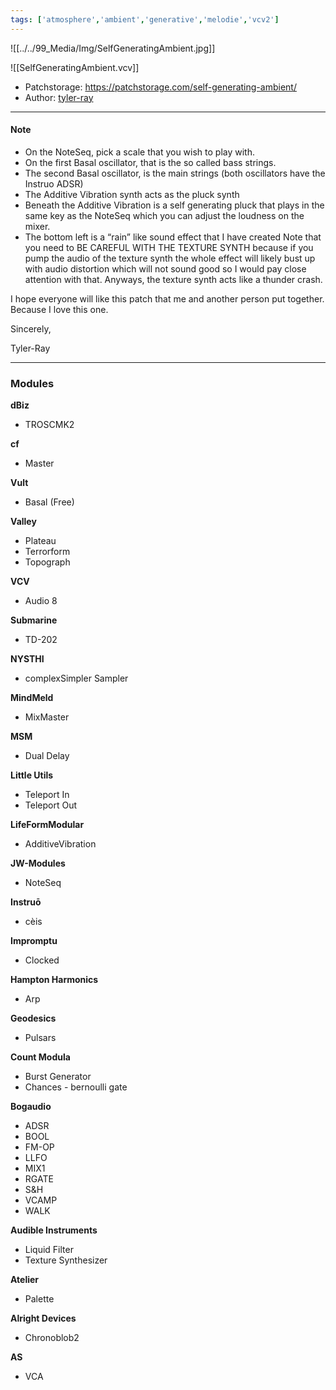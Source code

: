 ```yaml
---
tags: ['atmosphere','ambient','generative','melodie','vcv2']  
---
```


![[../../99_Media/Img/SelfGeneratingAmbient.jpg]]

![[SelfGeneratingAmbient.vcv]]

- Patchstorage: https://patchstorage.com/self-generating-ambient/
- Author: [tyler-ray](https://patchstorage.com/author/tyler-ray/ "Posts by tyler-ray")

---

#### Note

- On the NoteSeq, pick a scale that you wish to play with.
- On the first Basal oscillator, that is the so called bass strings.
- The second Basal oscillator, is the main strings (both oscillators have the Instruo ADSR)
- The Additive Vibration synth acts as the pluck synth
- Beneath the Additive Vibration is a self generating pluck that plays in the same key as the NoteSeq which you can adjust the loudness on the mixer.
- The bottom left is a “rain” like sound effect that I have created Note that you need to BE CAREFUL WITH THE TEXTURE SYNTH because if you pump the audio of the texture synth the whole effect will likely bust up with audio distortion which will not sound good so I would pay close attention with that. Anyways, the texture synth acts like a thunder crash.

I hope everyone will like this patch that me and another person put together. Because I love this one.

Sincerely,

Tyler-Ray

---

### Modules
**dBiz**
- TROSCMK2

**cf**
- Master

**Vult**
- Basal (Free)

**Valley**
- Plateau
- Terrorform
- Topograph

**VCV**
- Audio 8

**Submarine**
- TD-202

**NYSTHI**
- complexSimpler Sampler

**MindMeld**
- MixMaster

**MSM**
- Dual Delay

**Little Utils**
- Teleport In
- Teleport Out

**LifeFormModular**
- AdditiveVibration

**JW-Modules**
- NoteSeq

**Instruō**
- cèis

**Impromptu**
- Clocked

**Hampton Harmonics**
- Arp

**Geodesics**
- Pulsars

**Count Modula**
- Burst Generator
- Chances - bernoulli gate

**Bogaudio**
- ADSR
- BOOL
- FM-OP
- LLFO
- MIX1
- RGATE
- S&H
- VCAMP
- WALK

**Audible Instruments**
- Liquid Filter
- Texture Synthesizer

**Atelier**
- Palette

**Alright Devices**
- Chronoblob2

**AS**
- VCA